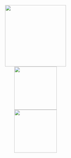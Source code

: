 <div align="center">
  <a href="https://akileshjayakumar.com">
    <img height="200em" src="https://github-readme-streak-stats.herokuapp.com?user=akileshjayakumar&theme=github_dark&hide_border=false&mode=weekly&card_width=800" />
  </a><br>
  <a href="https://akileshjayakumar.com">
    <img height="140em" src="https://github-readme-stats.vercel.app/api?username=akileshjayakumar&theme=github_dark&hide_border=true&count_private=true&hide_title=true&show_icons=true&hide=stars&card_width=800" />
  </a><br>
  <a href="https://akileshjayakumar.com">
    <img height="140em" src="https://github-readme-stats.vercel.app/api/top-langs/?username=akileshjayakumar&theme=github_dark&hide_border=true&count_private=true&hide_title=true&layout=compact&langs_count=10&card_width=800" />
  </a>
</div>
